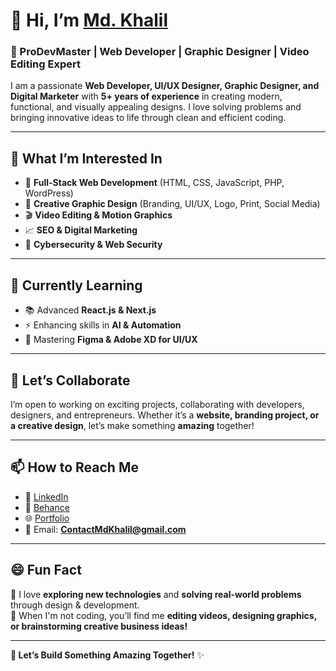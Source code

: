 # 👋 Hi, I’m [Md. Khalil ](https://www.linkedin.com/in/mdkhalilofficial)  
### 🚀 ProDevMaster | Web Developer | Graphic Designer | Video Editing Expert  

I am a passionate **Web Developer, UI/UX Designer, Graphic Designer, and Digital Marketer** with **5+ years of experience** in creating modern, functional, and visually appealing designs. I love solving problems and bringing innovative ideas to life through clean and efficient coding.

---

## 👀 What I’m Interested In  
- 🚀 **Full-Stack Web Development** (HTML, CSS, JavaScript, PHP, WordPress)  
- 🎨 **Creative Graphic Design** (Branding, UI/UX, Logo, Print, Social Media)  
- 🎬 **Video Editing & Motion Graphics**  
- 📈 **SEO & Digital Marketing**  
- 🔐 **Cybersecurity & Web Security**  

---

## 🌱 Currently Learning  
- 📚 Advanced **React.js & Next.js**  
- ⚡ Enhancing skills in **AI & Automation**  
- 🎨 Mastering **Figma & Adobe XD for UI/UX**  

---

## 💼 Let’s Collaborate  
I’m open to working on exciting projects, collaborating with developers, designers, and entrepreneurs. Whether it’s a **website, branding project, or a creative design**, let’s make something **amazing** together!  

---

## 📫 How to Reach Me  
- 🔗 [LinkedIn](https://www.linkedin.com/in/mdkhalilofficial)  
- 🎨 [Behance](https://www.behance.net/ChoiceStock)  
- 🌐 [Portfolio](https://piximagency.com)  
- 📧 Email: **ContactMdKhalil@gmail.com**  

---

## 😄 Fun Fact  
🔹 I love **exploring new technologies** and **solving real-world problems** through design & development.  
🔹 When I'm not coding, you’ll find me **editing videos, designing graphics, or brainstorming creative business ideas!**  

---

**🚀 Let’s Build Something Amazing Together!** ✨  
